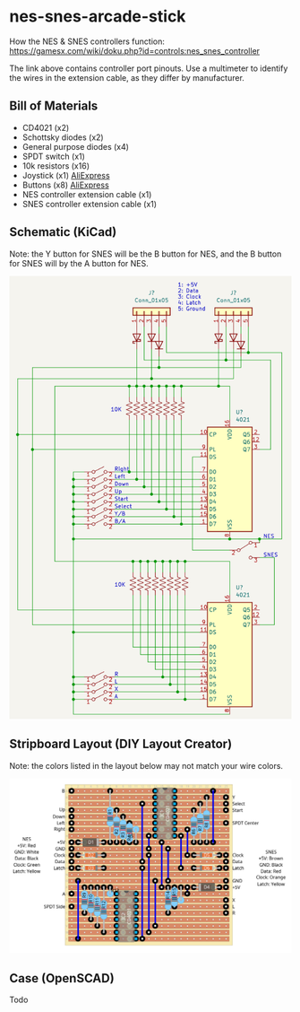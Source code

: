 # nes-snes-arcade-stick
How the NES & SNES controllers function: https://gamesx.com/wiki/doku.php?id=controls:nes_snes_controller

The link above contains controller port pinouts. Use a multimeter to identify the wires in the extension cable, as they differ by manufacturer.

## Bill of Materials

* CD4021 (x2)
* Schottsky diodes (x2)
* General purpose diodes (x4)
* SPDT switch (x1)
* 10k resistors (x16)
* Joystick (x1) [AliExpress](https://www.aliexpress.us/item/2251832847025726.html)
* Buttons (x8) [AliExpress](https://www.aliexpress.us/item/3256801226554958.html)
* NES controller extension cable (x1)
* SNES controller extension cable (x1)

## Schematic (KiCad)

Note: the Y button for SNES will be the B button for NES, and the B button for SNES will by the A button for NES.

![schematic](/images/schematic.png)

## Stripboard Layout (DIY Layout Creator)

Note: the colors listed in the layout below may not match your wire colors.

![stripboard layout](/images/joystick.png)

## Case (OpenSCAD)

Todo